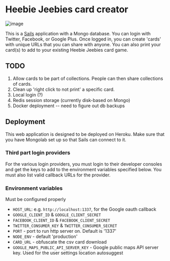 # Heebie Jeebies card creator

![image](https://cloud.githubusercontent.com/assets/2166114/8338734/5e8abcd6-1a78-11e5-8272-3a9593936f22.png)

This is a [Sails](http://sailsjs.org) application with a Mongo database. You can login with Twitter, Facebook, or Google Plus. Once logged in, you can create 'cards' with unique URLs that you can share with anyone. You can also print your card(s) to add to your existing Heebie Jeebies card game.

## TODO
 1. Allow cards to be part of collections. People can then share collections of cards.
 2. Clean up 'right click to not print' a specific card.
 3. Local login (?)
 4. Redis session storage (currently disk-based on Mongo)
 5. Docker deployment -- need to figure out db backups

## Deployment

This web application is designed to be deployed on Heroku. Make sure that you have Mongolab set up so that Sails can connect to it.

### Third part login providers

For the various login providers, you must login to their developer consoles and get the keys to add to the environment variables specified below. You must also list valid callback URLs for the provider.

### Environment variables

Must be configured properly

 * `HOST_URL`: e.g. `http://localhost:1337`, for the Google oauth callback
 * `GOOGLE_CLIENT_ID` & `GOOGLE_CLIENT_SECRET`
 * `FACEBOOK_CLIENT_ID` & `FACEBOOK_CLIENT_SECRET`
 * `TWITTER_CONSUMER_KEY` & `TWITTER_CONSUMER_SECRET`
 * `PORT` - port to run http server on. Default is '1337'
 * `NODE_ENV` - default 'production'
 * `CARD_URL` - obfuscate the csv card download
 * `GOOGLE_MAPS_PUBLIC_API_SERVER_KEY` - Google public maps API server key. Used for the user settings location autosuggest
